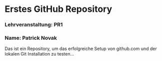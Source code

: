# Erstes GitHub Repository 
### Lehrveranstaltung: PR1 
### Name: Patrick Novak 
 
Das ist ein Repository, um das erfolgreiche Setup von github.com und der lokalen Git Installation zu testen... 
